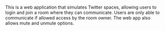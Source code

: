 This is a web application that simulates Twitter spaces, allowing users to login and join a room where they can communicate. Users are only able to communicate if allowed access by the room owner. The web app also allows mute and unmute options.
